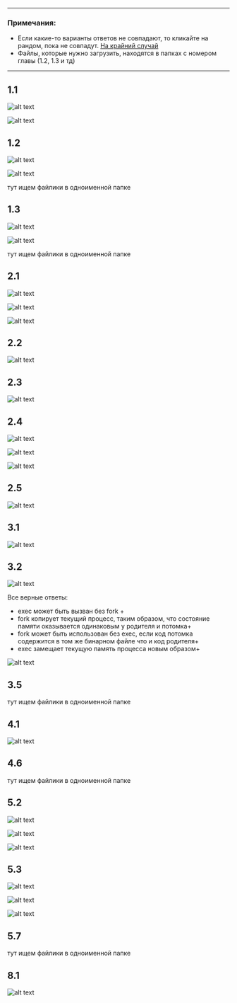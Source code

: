 ______
### Примечания:

* Если какие-то варианты ответов не совпадают, то кликайте на рандом, пока не совпадут. [На крайний случай](https://octoant.github.io/system-software/docs/stepik/course/548/section-5.2/)
* Файлы, которые нужно загрузить, находятся в папках с номером главы (1.2, 1.3 и тд)
______
## 1.1

![alt text](images/image.png)

![alt text](images/image-1.png)

## 1.2


![alt text](images/image-2.png)

![alt text](images/image-3.png)

тут ищем файлики в одноименной папке

## 1.3

![alt text](images/image-5.png)

![alt text](images/image-6.png)

тут ищем файлики в одноименной папке

## 2.1

![alt text](images/image-8.png)

![alt text](images/image-9.png)

![alt text](images/image-10.png)

## 2.2

![alt text](images/image-11.png)

## 2.3

![alt text](images/image-12.png)

## 2.4

![alt text](images/image-13.png)

![alt text](images/image-14.png)

![alt text](images/image-15.png)

## 2.5

![alt text](images/image-16.png)

## 3.1

![alt text](images/image-18.png)

## 3.2

![alt text](images/image-19.png)

Все верные ответы:
* exec может быть вызван без fork +
* fork копирует текущий процесс, таким образом, что состояние памяти оказывается одинаковым у родителя и потомка+ 
* fork может быть использован без exec, если код потомка содержится в том же бинарном файле что и код родителя+
* exec замещает текущую память процесса новым образом+

![alt text](images/image-20.png)

## 3.5

тут ищем файлики в одноименной папке

## 4.1

![alt text](images/image-22.png)

## 4.6

тут ищем файлики в одноименной папке

## 5.2

![alt text](images/image-23.png)

![alt text](images/image-24.png)

![alt text](images/image-25.png)

## 5.3

![alt text](images/image-26.png)

![alt text](images/image-27.png)

![alt text](images/image-28.png)

## 5.7

тут ищем файлики в одноименной папке

## 8.1

![alt text](images/image-17.png)

